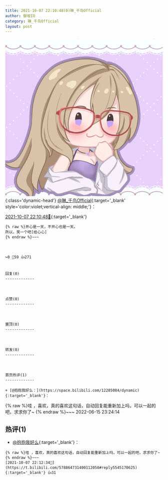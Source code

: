 ```yaml
---
title: 2021-10-07 22:10:48(0)琳_千鸟Official
author: 御坂IO
category: 琳_千鸟Official
layout: post
---
```


![img](/images/c0a88f85ebd0d056f37b114e0748e69556c8b488.jpg){:class='dynamic-head'}
[@琳_千鸟Official](https://space.bilibili.com/1620923329/dynamic){:target='_blank' style='color:violet;vertical-align: middle;'}：

[2021-10-07 22:10:48🔗](https://t.bilibili.com/578864731400112058){:target='_blank'}

~~~
{% raw %}开心是一天，不开心也是一天。
所以，笑一个吧[给心心]
{% endraw %}~~~



↪️0 💬59 👍271


回复(0)
-------------



点赞(0)
-------------



置顶(0)
-------------



转发(0)
-------------



首页热评(1)
-------------

+ [@抱抱我好么：](https://space.bilibili.com/12285084/dynamic){:target='_blank'}：
~~~
{% raw %}哇 ，喜欢，真的喜欢这句话，自动回复能重新加上吗，可以一起的吧，求求你了~
{% endraw %}~~~
2022-06-15 23:24:14


热评(1)
-------------

+ [@抱抱我好么](https://space.bilibili.com/12285084/dynamic){:target='_blank'}：
~~~
{% raw %}哇 ，喜欢，真的喜欢这句话，自动回复能重新加上吗，可以一起的吧，求求你了~
{% endraw %}~~~
[2021-10-07 22:12:34🔗](https://t.bilibili.com/578864731400112058#reply5545170625){:target='_blank'} 👍31


